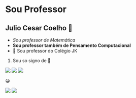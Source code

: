
# Sou Professor
## Julio Cesar Coelho 👋

- *Sou professor de Matemática*
- **Sou professor também de  Pensamento Computacional**
- 👯  Sou professor do Colégio JK

1. Sou so signo de :lion:

![](https://img.shields.io/badge/JavaScript-323330?style=for-the-badge&logo=javascript&logoColor=F7DF1E)
![](https://img.shields.io/badge/Scratch-4D97FF?style=for-the-badge&logo=Scratch&logoColor=white)
![](https://img.shields.io/badge/GitHub-100000?style=for-the-badge&logo=github&logoColor=white)

:grinning:

![]( https://cdn.acritica.net/img/pc/920/600/dn_noticia/2020/07/1595428561.jpg.webp)
![](https://quatrorodas.abril.com.br/wp-content/uploads/2020/12/chevrolet-2021-onix-premier-8389-e1607978189472.jpg?resize=650,365)


<!--
**Procoelho10/Procoelho10** is a ✨ _special_ ✨ repository because its `README.md` (this file) appears on your GitHub profile.


Here are some ideas to get you started:

- 🔭 I’m currently working on ...
- 🌱 I’m currently learning ...
- 👯 I’m looking to collaborate on ...
- 🤔 I’m looking for help with ...
- 💬 Ask me about ...
- 📫 How to reach me: ...
- 😄 Pronouns: ...
- ⚡ Fun fact: ...
-->
